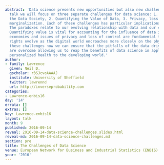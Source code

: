 ```yaml
---
abstract: 'Data science presents new opportunities but also new challenges. In this
  talk we will focus on three separate challenges for data science: 1. Paradoxes of
  the Data Society, 2. Quantifying the Value of Data, 3. Privacy, loss of control,
  marginalization. Each of these challenges has particular implications for data science.
  The paradoxes relate to our evolving relationship with data and our changing expectations.
  Quantifying value is vital for accounting for the influence of data in our new digital
  economies and issues of privacy and loss of control are fundamental to how our pre-existing
  rights evolve as the digital world encroaches more closely on the physical. By addressing
  these challenges now we can ensure that the pitfalls of the data driven society
  are overcome allowing us to reap the benefits of data science in applications from
  personalized health to the developing world.'
author:
- family: Lawrence
  given: Neil D.
  gscholar: r3SJcvoAAAAJ
  institute: University of Sheffield
  twitter: lawrennd
  url: http://inverseprobability.com
categories:
- Lawrence-enbis16
day: '14'
errata: []
extras: []
key: Lawrence-enbis16
layout: talk
month: 9
published: 2016-09-14
reveal: 2016-09-14-data-science-challenges.slides.html
reveal-md: 2016-09-14-data-science-challenges.md
section: pre
title: The Challenges of Data Science
venue: European Network for Business and Industrial Statistics (ENBIS) 2016, Sheffield
year: '2016'
---
```

